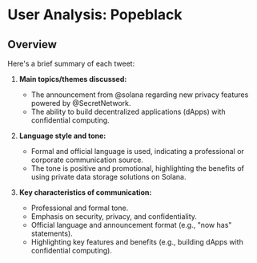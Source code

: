 # User Analysis: Popeblack

## Overview

Here's a brief summary of each tweet:

1. **Main topics/themes discussed:**
   - The announcement from @solana regarding new privacy features powered by @SecretNetwork.
   - The ability to build decentralized applications (dApps) with confidential computing.

2. **Language style and tone:**
   - Formal and official language is used, indicating a professional or corporate communication source.
   - The tone is positive and promotional, highlighting the benefits of using private data storage solutions on Solana.

3. **Key characteristics of communication:**
   - Professional and formal tone.
   - Emphasis on security, privacy, and confidentiality.
   - Official language and announcement format (e.g., "now has" statements).
   - Highlighting key features and benefits (e.g., building dApps with confidential computing).